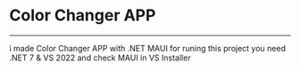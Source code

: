 # Color Changer APP
<hr/>

i made Color Changer APP with .NET MAUI for runing this project you need .NET 7 & VS 2022 and check MAUI in VS Installer 
